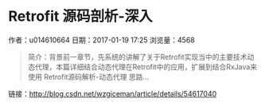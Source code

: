 # Retrofit 源码剖析-深入
作者：u014610664
日期：2017-01-19 17:25
浏览量：4568
> 简介：背景前一章节，先系统的讲解了关于Retrofit实现当中的主要技术动态代理，本篇详细结合动态代理在Retrofit中的应用，扩展到结合RxJava来使用
   Retrofit源码解析-动态代理
思路...

 链接：http://blog.csdn.net/wzgiceman/article/details/54617040
